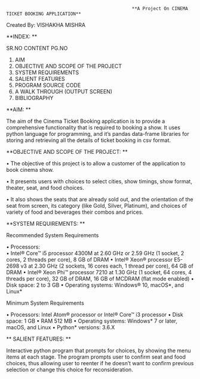                                                    **A Project On CINEMA TICKET BOOKING APPLICATION** 
Created By: 
VISHAKHA MISHRA        

  
**INDEX: **
 
 
 
 
SR.NO 	CONTENT 	PG.NO 
 	 	 
1. 	AIM 	 
2. 	OBJECTIVE AND SCOPE OF THE PROJECT 	 
3. 	SYSTEM REQUIREMENTS 	 
4. 	SALIENT FEATURES 	 
5. 	PROGRAM SOURCE CODE 	 
6. 	A WALK THROUGH (OUTPUT SCREEN) 	 
7. 	BIBLIOGRAPHY 	 
  
  
 
 
 
 
**AIM: **
 
The aim of the Cinema Ticket Booking application is to provide a comprehensive functionality that is required to booking a show. It uses python language for programming, and it’s pandas data-frame libraries for storing and retrieving all the details of ticket booking in csv format. 
 
 
  
 
 
 
**OBJECTIVE AND SCOPE OF THE PROJECT: **
 
 
•	The objective of this project is to allow a customer of the application to book cinema show.  
 
•	It presents users with choices to select cities, show timings, show format, theater, seat, and food choices. 
 
•	It also shows the seats that are already sold out, and the orientation of the seat from screen, its category (like Gold, Silver, Platinum), and choices of variety of food and beverages their combos and prices. 
 
 
  
 
 
 


 

 
**SYSTEM REQUIREMENTS: **
 
Recommended System Requirements 
 
•	Processors:  
•	Intel® Core™ i5 processor 4300M at 2.60 GHz or 2.59 GHz (1 socket, 2 cores, 2 threads per core), 8 GB of DRAM 
•	Intel® Xeon® processor E5-2698 v3 at 2.30 GHz (2 sockets, 16 cores each, 1 thread per core), 64 GB of DRAM 
•	Intel® Xeon Phi™ processor 7210 at 1.30 GHz (1 socket, 64 cores, 4 threads per core), 32 GB of DRAM, 16 GB of MCDRAM (flat mode enabled) 
•	Disk space: 2 to 3 GB 
•	Operating systems: Windows® 10, macOS*, and Linux* 
  
Minimum System Requirements 
 
•	Processors: Intel Atom® processor or Intel® Core™ i3 processor 
•	Disk space: 1 GB 
•	RAM 512 MB 
•	Operating systems: Windows* 7 or later, macOS, and Linux 
•	Python* versions: 3.6.X 
  
 
 
 
** SALIENT FEATURES: **
 
Interactive python program that prompts for choices, by showing the menu items at each stage. The program prompts user to confirm seat and food choices, thus allowing user to reenter if he doesn’t want to confirm previous selection or change this choice for reconsideration. 
